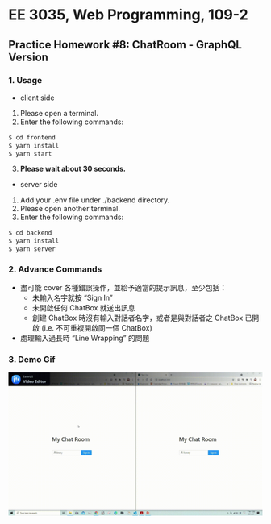 # EE 3035, Web Programming, 109-2
## Practice Homework #8: ChatRoom - GraphQL Version
### 1. Usage
- client side
1. Please open a terminal.
2. Enter the following commands:
```
$ cd frontend
$ yarn install
$ yarn start
```
3. **Please wait about 30 seconds.**

- server side 
1. Add your .env file under ./backend directory.
2. Please open another terminal.
3. Enter the following commands:
```
$ cd backend
$ yarn install
$ yarn server
```

### 2. Advance Commands
- 盡可能 cover 各種錯誤操作，並給予適當的提⽰訊息，⾄少包括：
    - 未輸入名字就按 “Sign In”
    - 未開啟任何 ChatBox 就送出訊息
    - 創建 ChatBox 時沒有輸入對話者名字，或者是與對話者之 ChatBox 已開啟 (i.e. 不可重複開啟同⼀個 ChatBox)
- 處理輸入過長時 “Line Wrapping” 的問題

### 3. Demo Gif
![](./Demo.gif)